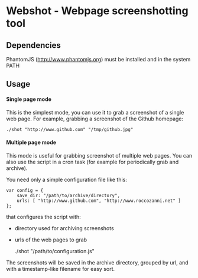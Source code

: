 Webshot - Webpage screenshotting tool
=============================

Dependencies
-----

PhantomJS (http://www.phantomjs.org) must be installed and in the system PATH

Usage
-----

#### Single page mode

This is the simplest mode, you can use it to grab a screenshot of a single web page. For example, grabbing a screenshot of the Github homepage:

    ./shot "http://www.github.com" "/tmp/github.jpg"

#### Multiple page mode

This mode is useful for grabbing screenshot of multiple web pages. You can also use the script in a cron task (for example for periodically grab and archive).

You need only a simple configuration file like this:

    var config = {
        save_dir: "/path/to/archive/directory",
        urls: [ "http://www.github.com", "http://www.roccozanni.net" ]
    };

that configures the script with:
- directory used for archiving screenshots
- urls of the web pages to grab

    ./shot "/path/to/configuration.js"

The screenshots will be saved in the archive directory, grouped by url, and with a timestamp-like filename for easy sort.
